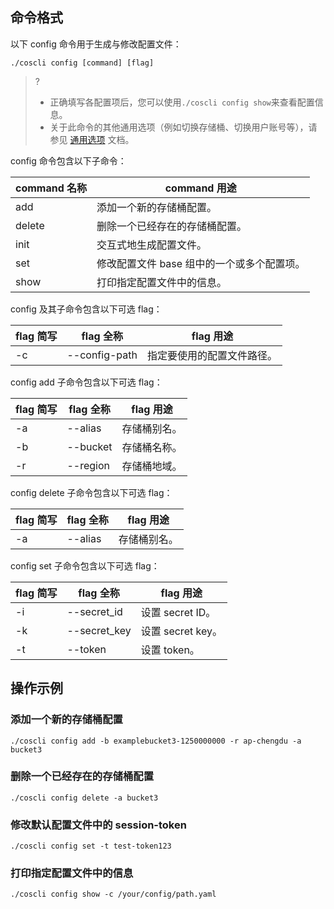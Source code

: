 
## 命令格式

以下 config 命令用于生成与修改配置文件：

```
./coscli config [command] [flag]
```

>? 
>- 正确填写各配置项后，您可以使用`./coscli config show`来查看配置信息。
>- 关于此命令的其他通用选项（例如切换存储桶、切换用户账号等），请参见 [通用选项](https://cloud.tencent.com/document/product/436/71763) 文档。
>

<span id="config"></span>

config 命令包含以下子命令：

| command 名称 | command 用途                               |
| ------------ | ------------------------------------------ |
| add          | 添加一个新的存储桶配置。                   |
| delete       | 删除一个已经存在的存储桶配置。             |
| init         | 交互式地生成配置文件。                     |
| set          | 修改配置文件 base 组中的一个或多个配置项。 |
| show         | 打印指定配置文件中的信息。                 |

config 及其子命令包含以下可选 flag：

| flag 简写 | flag 全称     | flag 用途                  |
| --------- | ------------- | -------------------------- |
| -c        | --config-path | 指定要使用的配置文件路径。 |

config add 子命令包含以下可选 flag：

| flag 简写 | flag 全称 | flag 用途    |
| --------- | --------- | ------------ |
| -a        | --alias   | 存储桶别名。 |
| -b        | --bucket  | 存储桶名称。 |
| -r        | --region  | 存储桶地域。 |

config delete 子命令包含以下可选 flag：

| flag 简写 | flag 全称 | flag 用途    |
| --------- | --------- | ------------ |
| -a        | --alias   | 存储桶别名。 |

config set 子命令包含以下可选 flag：

| flag 简写 | flag 全称    | flag 用途         |
| --------- | ------------ | ----------------- |
| -i        | --secret_id  | 设置 secret ID。  |
| -k        | --secret_key | 设置 secret key。 |
| -t        | --token      | 设置 token。      |

## 操作示例

### 添加一个新的存储桶配置

```
./coscli config add -b examplebucket3-1250000000 -r ap-chengdu -a bucket3
```

### 删除一个已经存在的存储桶配置

```
./coscli config delete -a bucket3
```

### 修改默认配置文件中的 session-token

```
./coscli config set -t test-token123
```

### 打印指定配置文件中的信息

```
./coscli config show -c /your/config/path.yaml
```
